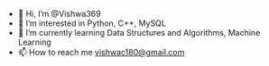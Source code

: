 - 👋 Hi, I’m @Vishwa369
- 👀 I’m interested in Python, C++, MySQL
- 🌱 I’m currently learning Data Structures and Algorithms, Machine Learning
- 📫 How to reach me vishwac180@gmail.com

<!---
Vishwa369/Vishwa369 is a ✨ special ✨ repository because its `README.md` (this file) appears on your GitHub profile.
You can click the Preview link to take a look at your changes.
--->
